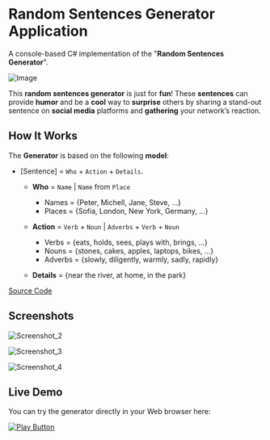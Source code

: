 # Random Sentences Generator Application 
A console-based C# implementation of the "**Random Sentences Generator**".

<img alt="Image" src="https://user-images.githubusercontent.com/85368212/169107918-edbc7b4b-4de2-400e-93e3-c23c2fb4c68f.png" />

This **random sentences generator** is just for **fun**! These **sentences** can provide **humor** and be a **cool** way to **surprise** others by sharing a stand-out sentence on **social media** platforms and **gathering** your network’s reaction.

## How It Works

The **Generator** is based on the following **model**:

- [Sentence] = `Who` + `Action` + `Details`.

  - **Who** = `Name` | `Name` from `Place`
    - Names = {Peter, Michell, Jane, Steve, ...}
    - Places = {Sofia, London, New York, Germany, ...}
    
  - **Action** = `Verb` + `Noun` | `Adverbs` + `Verb` + `Noun`
    - Verbs = {eats, holds, sees, plays with, brings, ...}
    - Nouns = {stones, cakes, apples, laptops, bikes, ...}
    - Adverbs = {slowly, diligently, warmly, sadly, rapidly}
    
  - **Details** = {near the river, at home, in the park}

[Source Code](RandomSentencesGenerator.cs)

## Screenshots

![Screenshot_2](https://user-images.githubusercontent.com/85368212/169245274-d0a89505-f320-4782-bee8-1d416552d759.png)

![Screenshot_3](https://user-images.githubusercontent.com/85368212/169245287-cfb08caf-3b09-4384-af26-60789662683f.png)

![Screenshot_4](https://user-images.githubusercontent.com/85368212/169245308-115e483c-d0f0-489a-9870-678fbb94aa26.png)


## Live Demo

You can try the generator directly in your Web browser here:

[<img alt="Play Button" src="https://user-images.githubusercontent.com/85368212/169246359-bc946e73-2c4f-42ff-b980-fe0c229f35c9.png" />](https://replit.com/@PetarPaunov/Random-Sentences-Generator#Main.cs)
